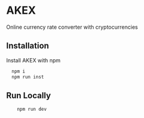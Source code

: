 
# AKEX


Online currency rate converter with cryptocurrencies


## Installation

Install AKEX with npm

```bash
  npm i
  npm run inst
```

    
## Run Locally



```bash
    npm run dev
```

